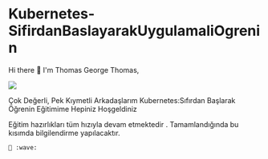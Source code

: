 # Kubernetes-SifirdanBaslayarakUygulamaliOgrenin

<html>
<body>
Hi there 👋 I'm Thomas George Thomas,
<p>
<img src="https://kubernetes.io/images/kubernetes-horizontal-color.png">
</a>
</p>

</body>
</html>
Çok Değerli, Pek Kıymetli Arkadaşlarım Kubernetes:Sıfırdan Başlarak Öğrenin Eğitimime Hepiniz Hoşgeldiniz 

Eğitim hazırlıkları tüm hızıyla devam etmektedir . Tamamlandığında bu kısımda bilgilendirme yapılacaktır.

	👋 :wave:
